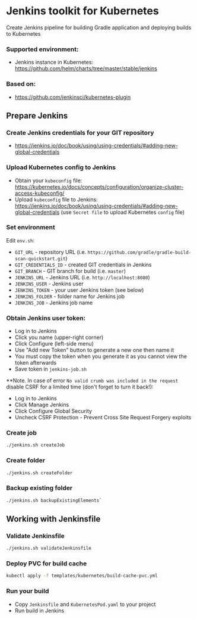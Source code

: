 # Jenkins toolkit for Kubernetes
Create Jenkins pipeline for building Gradle application and deploying builds to Kubernetes

### Supported environment:
- Jenkins instance in Kubernetes: https://github.com/helm/charts/tree/master/stable/jenkins

### Based on:
- https://github.com/jenkinsci/kubernetes-plugin

## Prepare Jenkins
### Create Jenkins credentials for your GIT repository
- https://jenkins.io/doc/book/using/using-credentials/#adding-new-global-credentials

### Upload Kubernetes config to Jenkins
- Obtain your `kubeconfig` file: https://kubernetes.io/docs/concepts/configuration/organize-cluster-access-kubeconfig/
- Upload `kubeconfig` file to Jenkins: https://jenkins.io/doc/book/using/using-credentials/#adding-new-global-credentials (use `Secret file` to upload Kubernetes `config` file)

### Set environment
Edit `env.sh`:
- `GIT_URL` - repository URL (i.e. `https://github.com/gradle/gradle-build-scan-quickstart.git`)
- `GIT_CREDENTIALS_ID` - created GIT credentials in Jenkins
- `GIT_BRANCH` - GIT branch for build (i.e. `master`)
- `JENKINS_URL` - Jenkins URL (i.e. `http://localhost:8080`)
- `JENKINS_USER` - Jenkins user
- `JENKINS_TOKEN` - your user Jenkins token (see below)
- `JENKINS_FOLDER` - folder name for Jenkins job
- `JENKINS_JOB` - Jenkins job name

### Obtain Jenkins user token:
- Log in to Jenkins
- Click you name (upper-right corner)
- Click Configure (left-side menu)
- Use "Add new Token" button to generate a new one then name it
- You must copy the token when you generate it as you cannot view the token afterwards
- Save token in `jenkins-job.sh`

**Note. In case of error `No valid crumb was included in the request` disable CSRF for a limited time (don't forget to turn it back!):
- Log in to Jenkins
- Click Manage Jenkins
- Click Configure Global Security
- Uncheck CSRF Protection - Prevent Cross Site Request Forgery exploits

### Create job
```bash
./jenkins.sh createJob
```

### Create folder
```bash
./jenkins.sh createFolder
```

### Backup existing folder
```bash
./jenkins.sh backupExistingElements`
```

## Working with Jenkinsfile
### Validate Jenkinsfile
```bash
./jenkins.sh validateJenkinsfile
```

### Deploy PVC for build cache
```bash
kubectl apply -f templates/kubernetes/build-cache-pvc.yml
```

### Run your build
- Copy `Jenkinsfile` and `KubernetesPod.yaml` to your project
- Run build in Jenkins 